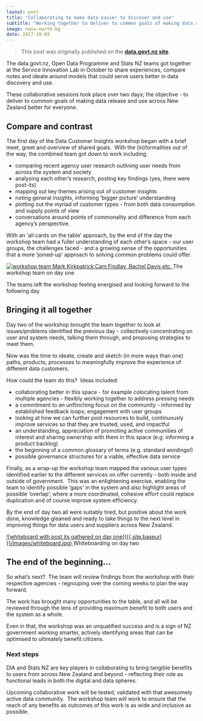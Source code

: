 ```yaml
---
layout: post
title: "Collaborating to make data easier to discover and use"
subtitle: "Working together to deliver to common goals of making data release and use across New Zealand better for everyone."
image: nasa-earth-bg
date: 2017-10-09
---
```


> This post was originally published on the [**data.govt.nz site**](https://data.govt.nz/blog/collaborating-to-make-data-easier-to-discover-and-use/ "NZ open data site").

The data.govt.nz, Open Data Programme and Stats NZ teams got together at the Service Innovation Lab in October to share experiences, compare notes and ideate around models that could serve users better in data discovery and use.

These collaborative sessions took place over two days; the objective - to deliver to common goals of making data release and use across New Zealand better for everyone.

## Compare and contrast

The first day of the Data Customer Insights workshop began with a brief meet, greet and overview of shared goals.  With the (in)formalities out of the way, the combined team got down to work including:

*   comparing recent agency user research outlining user needs from across the system and society
*   analysing each other’s research, posting key findings (yes, there were post-its)
*   mapping out key themes arising out of customer insights
*   noting general insights, informing ‘bigger picture’ understanding
*   plotting out the myriad of customer types - from both data consumption and supply points of view
*   conversations around points of commonality and difference from each agency’s perspective.

With an ‘all cards on the table’ approach, by the end of the day the workshop team had a fuller understanding of each other’s space - our user groups, the challenges faced - and a growing sense of the opportunities that a more ‘joined-up’ approach to solving common problems could offer.

[![workshop team Mark Kirkpatrick,Cam Findlay, Rachel Davis etc.](img/workshop.jpg) ](#) <span class="caption text-muted">The workshop team on day one</span>

The teams left the workshop feeling energised and looking forward to the following day

## Bringing it all together

Day two of the workshop brought the team together to look at issues/problems identified the previous day - collectively concentrating on user and system needs, talking them through, and proposing strategies to meet them.

Now was the time to ideate, create and sketch (in more ways than one) paths, products, processes to meaningfully improve the experience of different data customers.

How could the team do this?  Ideas included:

*   collaborating better in this space - for example colocating talent from multiple agencies - flexibly working together to address pressing needs
*   a commitment to an unflinching focus on the community - informed by established feedback loops; engagement with user groups
*   looking at how we can further pool resources to build, continuously improve services so that they are trusted, used, and impactful
*   an understanding, appreciation of promoting active communities of interest and sharing ownership with them in this space (e.g. informing a product backlog)
*   the beginning of a common glossary of terms (e.g. standard wordings!)
*   possible governance structures for a viable, effective data service

Finally, as a wrap-up the workshop team mapped the various user types identified earlier to the different services on offer currently - both inside and outside of government.  This was an enlightening exercise, enabling the team to identify possible ‘gaps’ in the system and also highlight areas of possible ‘overlap’; where a more coordinated, cohesive effort could replace duplication and of course improve system efficiency.

By the end of day two all were suitably tired, but positive about the work done, knowledge gleaned and ready to take things to the next level in improving things for data users and suppliers across New Zealand.

[![whiteboard with post its gathered on day one]({{ site.baseurl }}/images/whiteboard.jpg) ](#) <span class="caption text-muted">Whiteboarding on day two</span>

## The end of the beginning...

So what’s next?  The team will review findings from the workshop with their respective agencies - regrouping over the coming weeks to plan the way forward.

The work has brought many opportunities to the table, and all will be reviewed through the lens of providing maximum benefit to both users and the system as a whole.

Even in that, the workshop was an unqualified success and is a sign of NZ government working smarter, actively identifying areas that can be optimised to ultimately benefit citizens.  

### Next steps

DIA and Stats NZ are key players in collaborating to bring tangible benefits to users from across New Zealand and beyond - reflecting their role as functional leads in both the digital and data spheres.

Upcoming collaborative work will be tested, validated with that awesomely active data community.  The workshop team will work to ensure that the reach of any benefits as outcomes of this work is as wide and inclusive as possible.
